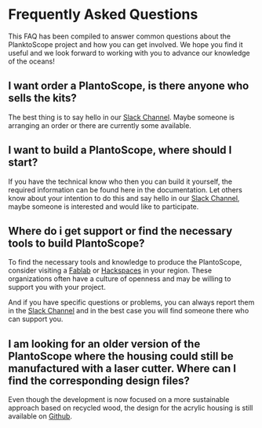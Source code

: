 # Frequently Asked Questions

This FAQ has been compiled to answer common questions about the PlanktoScope project and how you can get involved. We hope you find it useful and we look forward to working with you to advance our knowledge of the oceans!

## I want order a PlantoScope, is there anyone who sells the kits?

The best thing is to say hello in our [Slack Channel](https://planktoscope.slack.com/). Maybe someone is arranging an order or there are currently some available.

## I want to build a PlantoScope, where should I start?

If you have the technical know who then you can build it yourself, the required information can be found here in the documentation. Let others know about your intention to do this and say hello in our [Slack Channel](https://planktoscope.slack.com/), maybe someone is interested and would like to participate.

## Where do i get support or find the necessary tools to build PlantoScope?

To find the necessary tools and knowledge to produce the PlantoScope, consider visiting a [Fablab](https://fablabs.io/labs) or [Hackspaces](https://wiki.hackerspaces.org/List_of_Hacker_Spaces) in your region. These organizations often have a culture of openness and may be willing to support you with your project.

And if you have specific questions or problems, you can always report them in the [Slack Channel](https://planktoscope.slack.com/) and in the best case you will find someone there who can support you.

## I am looking for an older version of the PlantoScope where the housing could still be manufactured with a laser cutter. Where can I find the corresponding design files?

Even though the development is now focused on a more sustainable approach based on recycled wood, the design for the acrylic housing is still available on [Github](https://github.com/PlanktoScope/PlanktoScope/tree/acrylic_case).
